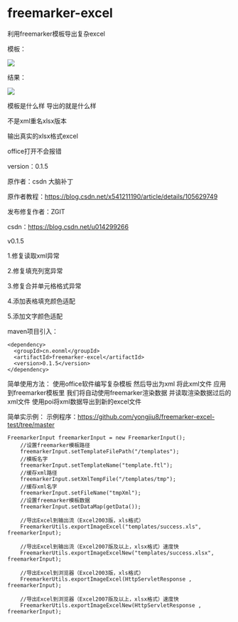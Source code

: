 # freemarker-excel

利用freemarker模板导出复杂excel

模板：

<img src="https://img-blog.csdnimg.cn/20210710151651159.png?x-oss-process=image/watermark,type_ZmFuZ3poZW5naGVpdGk,shadow_10,text_aHR0cHM6Ly9ibG9nLmNzZG4ubmV0L3UwMTQyOTkyNjY=,size_16,color_FFFFFF,t_70" />

结果：

<img src="https://img-blog.csdnimg.cn/20210710155147455.png?x-oss-process=image/watermark,type_ZmFuZ3poZW5naGVpdGk,shadow_10,text_aHR0cHM6Ly9ibG9nLmNzZG4ubmV0L3UwMTQyOTkyNjY=,size_16,color_FFFFFF,t_70" />

模板是什么样 导出的就是什么样

不是xml重名xlsx版本

输出真实的xlsx格式excel

office打开不会报错

version：0.1.5

原作者：csdn 大脑补丁

原作者教程：https://blog.csdn.net/x541211190/article/details/105629749

发布修复作者：ZGIT

csdn：https://blog.csdn.net/u014299266

v0.1.5

1.修复读取xml异常

2.修复填充列宽异常

3.修复合并单元格格式异常

4.添加表格填充颜色适配

5.添加文字颜色适配

maven项目引入：

    <dependency>
      <groupId>cn.eonml</groupId>
      <artifactId>freemarker-excel</artifactId>
      <version>0.1.5</version>
    </dependency>

简单使用方法：
使用office软件编写复杂模板 然后导出为xml
将此xml文件 应用到freemarker模板里
我们将自动使用freemarker渲染数据
并读取渲染数据过后的xml文件
使用poi将xml数据导出到新的excel文件

简单实示例：
示例程序：https://github.com/yongjiu8/freemarker-excel-test/tree/master

    FreemarkerInput freemarkerInput = new FreemarkerInput();
        //设置freemarker模板路径
        freemarkerInput.setTemplateFilePath("/templates");
        //模板名字
        freemarkerInput.setTemplateName("template.ftl");
        //缓存xml路径
        freemarkerInput.setXmlTempFile("/templates/tmp");
        //缓存xml名字
        freemarkerInput.setFileName("tmpXml");
        //设置freemarker模板数据
        freemarkerInput.setDataMap(getData());

        //导出Excel到输出流（Excel2003版，xls格式）
        FreemarkerUtils.exportImageExcel("templates/success.xls", freemarkerInput);

        //导出Excel到输出流（Excel2007版及以上，xlsx格式）速度快
        FreemarkerUtils.exportImageExcelNew("templates/success.xlsx", freemarkerInput);

        //导出Excel到浏览器（Excel2003版，xls格式）
        FreemarkerUtils.exportImageExcel(HttpServletResponse , freemarkerInput);

        //导出Excel到浏览器（Excel2007版及以上，xlsx格式）速度快
        FreemarkerUtils.exportImageExcelNew(HttpServletResponse , freemarkerInput);
	 
